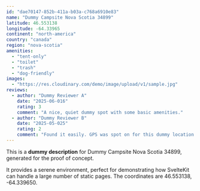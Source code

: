 ```yaml
---
id: "dae70147-852b-411a-b03a-c768a6910e83"
name: "Dummy Campsite Nova Scotia 34899"
latitude: 46.553138
longitude: -64.33965
continent: "north-america"
country: "canada"
region: "nova-scotia"
amenities:
  - "tent-only"
  - "toilet"
  - "trash"
  - "dog-friendly"
images:
  - "https://res.cloudinary.com/demo/image/upload/v1/sample.jpg"
reviews:
  - author: "Dummy Reviewer A"
    date: "2025-06-016"
    rating: 3
    comment: "A nice, quiet dummy spot with some basic amenities."
  - author: "Dummy Reviewer B"
    date: "2025-05-025"
    rating: 2
    comment: "Found it easily. GPS was spot on for this dummy location."
---
```


This is a **dummy description** for Dummy Campsite Nova Scotia 34899, generated for the proof of concept.

It provides a serene environment, perfect for demonstrating how SvelteKit can handle a large number of static pages. The coordinates are 46.553138, -64.339650.
